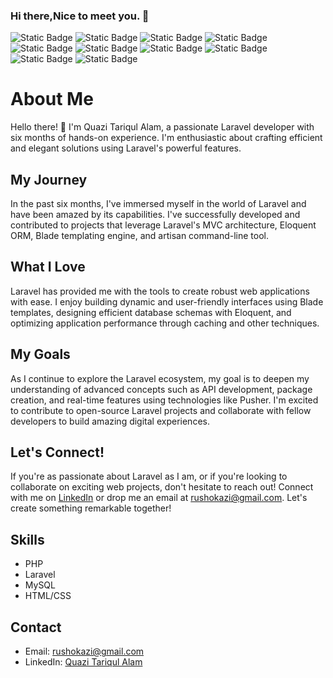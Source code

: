 ### Hi there,Nice to meet you. 👋

![Static Badge](https://img.shields.io/badge/JavaScript-blue?logo=javascript&style=flat-square)
![Static Badge](https://img.shields.io/badge/PHP-red?logo=php&style=flat-square&logoColor=white)
![Static Badge](https://img.shields.io/badge/Laravel-black?logo=laravel&style=flat-square&logoColor=white)
![Static Badge](https://img.shields.io/badge/MySQL-blue?logo=mysql&style=flat-square&logoColor=white)
![Static Badge](https://img.shields.io/badge/PHPMyAdmin-green?logo=phpmyadmin&style=flat-square)
![Static Badge](https://img.shields.io/badge/HTML5-green?logo=html5&style=flat-square&logoColor=white)
![Static Badge](https://img.shields.io/badge/CSS3-green?logo=css3&style=flat-square&logoColor=white)
![Static Badge](https://img.shields.io/badge/Ubuntu-green?logo=ubuntu&style=flat-square&logoColor=white)
![Static Badge](https://img.shields.io/badge/Bootstrap-blue?logo=bootstrap&style=flat-square&logoColor=white)
![Static Badge](https://img.shields.io/badge/TailwindCss-blue?logo=tailwindcss&style=flat-square&logoColor=white)

# About Me

Hello there! 👋 I'm Quazi Tariqul Alam, a passionate Laravel developer with six months of hands-on experience. I'm enthusiastic about crafting efficient and elegant solutions using Laravel's powerful features.

## My Journey

In the past six months, I've immersed myself in the world of Laravel and have been amazed by its capabilities. I've successfully developed and contributed to projects that leverage Laravel's MVC architecture, Eloquent ORM, Blade templating engine, and artisan command-line tool.

## What I Love

Laravel has provided me with the tools to create robust web applications with ease. I enjoy building dynamic and user-friendly interfaces using Blade templates, designing efficient database schemas with Eloquent, and optimizing application performance through caching and other techniques.


## My Goals

As I continue to explore the Laravel ecosystem, my goal is to deepen my understanding of advanced concepts such as API development, package creation, and real-time features using technologies like Pusher. I'm excited to contribute to open-source Laravel projects and collaborate with fellow developers to build amazing digital experiences.

## Let's Connect!

If you're as passionate about Laravel as I am, or if you're looking to collaborate on exciting web projects, don't hesitate to reach out! Connect with me on [LinkedIn](http://www.linkedin.com/in/quazi-tariqul-alam-75878187) or drop me an email at [rushokazi@gmail.com](mailto:rushokazi@gmail.com). Let's create something remarkable together!

## Skills
- PHP
- Laravel
- MySQL
- HTML/CSS
  


## Contact
- Email: rushokazi@gmail.com
- LinkedIn: [Quazi Tariqul Alam](http://www.linkedin.com/in/quazi-tariqul-alam-75878187)
